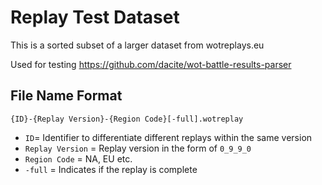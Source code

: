 # Replay Test Dataset

This is a sorted subset of a larger dataset from wotreplays.eu

Used for testing https://github.com/dacite/wot-battle-results-parser

## File Name Format

```
{ID}-{Replay Version}-{Region Code}[-full].wotreplay
```

- `ID`= Identifier to differentiate different replays within the same version
- `Replay Version` = Replay version in the form of `0_9_9_0`
- `Region Code` = NA, EU etc.
- `-full` = Indicates if the replay is complete
